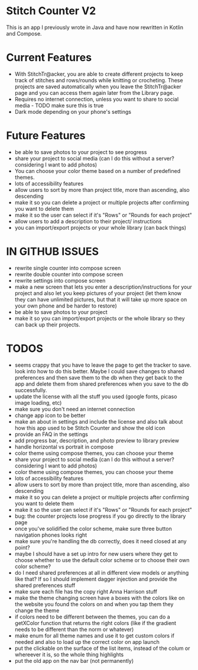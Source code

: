 # Stitch Counter V2
This is an app I previously wrote in Java and have now rewritten in Kotlin and Compose.

# Current Features
- With StitchTr@acker, you are able to create different projects to keep track of stitches and rows/rounds while knitting or crocheting. These projects are saved automatically when you leave the StitchTr@acker page and you can access them again later from the Library page.
- Requires no internet connection, unless you want to share to social media - TODO make sure this is true
- Dark mode depending on your phone's settings

# Future Features
- be able to save photos to your project to see progress
- share your project to social media (can I do this without a server? considering I want to add photos)
- You can choose your color theme based on a number of predefined themes.
- lots of accessibility features
- allow users to sort by more than project title, more than ascending, also descending
- make it so you can delete a project or multiple projects after confirming you want to delete them
- make it so the user can select if it's "Rows" or "Rounds for each project"
- allow users to add a description to their project/ instructions
- you can import/export projects or your whole library (can back things)

# IN GITHUB ISSUES
- rewrite single counter into compose screen
- rewrite double counter into compose screen
- rewrite settings into compose screen
- make a new screen that lets you enter a description/instructions for your project and also let you keep pictures of your project (let them know they can have unlimited pictures, but that it will take up more space on your own phone and be harder to restore)
- be able to save photos to your project
- make it so you can import/export projects or the whole library so they can back up their projects.

# TODOS
- seems crappy that you have to leave the page to get the tracker to save. look into how to do this better. Maybe I could save changes to shared preferences and then save them to the db when they get back to the app and delete them from shared preferences when you save to the db successfully.
- update the license with all the stuff you used (google fonts, picaso image loading, etc)
- make sure you don't need an internet connection
- change app icon to be better
- make an about in settings and include the license and also talk about how this app used to be Stitch Counter and show the old icon
- provide an FAQ in the settings
- add progress bar, description, and photo preview to library preview
- handle horizontal vs portrait in compose
- color theme using compose themes, you can choose your theme
- share your project to social media (can I do this without a server? considering I want to add photos)
- color theme using compose themes, you can choose your theme
- lots of accessibility features
- allow users to sort by more than project title, more than ascending, also descending
- make it so you can delete a project or multiple projects after confirming you want to delete them
- make it so the user can select if it's "Rows" or "Rounds for each project"
- bug: the counter projects lose progress if you go directly to the library page
- once you've solidified the color scheme, make sure three button navigation phones looks right
- make sure you're handling the db correctly, does it need closed at any point?
- maybe I should have a set up intro for new users where they get to choose whether to use the default color scheme or to choose their own color scheme?
- do I need shared preferences at all in different view models or anything like that? If so I should implement dagger injection and provide the shared preferences stuff
- make sure each file has the copy right Anna Harrison stuff
- make the theme changing screen have a boxes with the colors like on the website you found the colors on and when you tap them they change the theme
- if colors need to be different between the themes, you can do a getXColor function that returns the right colors (like if the gradient needs to be different than the norm or whatever)
- make enum for all theme names and use it to get custom colors if needed and also to load up the correct color on app launch
- put the clickable on the surface of the list items, instead of the colum or whereever it is, so the whole thing highlights
- put the old app on the nav bar (not permanently)